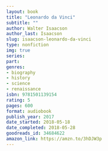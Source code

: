 ```yaml
---
layout: book
title: "Leonardo da Vinci"
subtitle: ""
author: Walter Isaacson
author_last: Isaacson
slug: isaacson-leonardo-da-vinci
type: nonfiction
img: true
series: 
part: 
genres:
- biography
- history
- science
- renaissance
isbn: 9781501139154
rating: 5
pages: 600
format: audiobook
publish_year: 2017
date_started: 2018-05-18
date_completed: 2018-05-28
goodreads_id: 34684622
amazon_link: https://amzn.to/3hDJW3p
---
```

